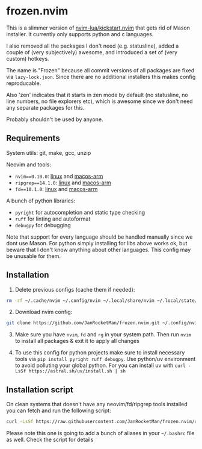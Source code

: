 
# frozen.nvim

This is a slimmer version of [nvim-lua/kickstart.nvim](https://github.com/nvim-lua/kickstart.nvim) that gets rid of Mason installer. It currently only supports python and c languages.

I also removed all the packages I don't need (e.g. statusline), added a couple of (very subjectively) awesome, and introduced a set of (very custom) hotkeys.

The name is "Frozen" because all commit versions of all packages are fixed via `lazy-lock.json`. Since there are no additional installers this makes config reproducable.

Also 'zen' indicates that it starts in zen mode by default (no statusline, no line numbers, no file explorers etc), which is awesome since we don't need any separate packages for this.

Probably shouldn't be used by anyone.

## Requirements

System utils: git, make, gcc, unzip

Neovim and tools:
- `nvim==0.10.0`: [linux](https://github.com/neovim/neovim/releases/download/v0.10.0/nvim-linux64.tar.gz) and [macos-arm](https://github.com/neovim/neovim/releases/download/v0.10.0/nvim-macos-arm64.tar.gz)
- `ripgrep==14.1.0`: [linux](https://github.com/BurntSushi/ripgrep/releases/download/14.1.0/ripgrep-14.1.0-x86_64-unknown-linux-musl.tar.gz) and [macos-arm](https://github.com/BurntSushi/ripgrep/releases/download/14.1.0/ripgrep-14.1.0-aarch64-apple-darwin.tar.gz)
- `fd==10.1.0`: [linux](https://github.com/sharkdp/fd/releases/download/v10.1.0/fd-v10.1.0-x86_64-unknown-linux-musl.tar.gz) and [macos-arm](https://github.com/sharkdp/fd/releases/download/v10.1.0/fd-v10.1.0-aarch64-apple-darwin.tar.gz)

A bunch of python libraries:
- `pyright` for autocompletion and static type checking
- `ruff` for linting and autoformat
- `debugpy` for debugging

Note that support for every language should be handled manually since we dont use Mason. For python simply installing for libs above works ok, but beware that I don't know anything about other languages. This config may be unusable for them.

## Installation

1. Delete previous configs (cache them if needed):
```bash
rm -rf ~/.cache/nvim ~/.config/nvim ~/.local/share/nvim ~/.local/state/nvim
```

2. Download nvim config:

```bash
git clone https://github.com/JanRocketMan/frozen.nvim.git ~/.config/nvim
```

3. Make sure you have `nvim`, `fd` and `rg` in your system path. Then run `nvim` to install all packages & exit it to apply all changes

4. To use this config for python projects make sure to install necessary tools via `pip install pyright ruff debugpy`. Use python/uv environment to avoid polluting your global python. For you can install uv with `curl -LsSf https://astral.sh/uv/install.sh | sh`

## Installation script

On clean systems that doesn't have any neovim/fd/ripgrep tools installed you can fetch and run the following script:

```bash
curl -LsSf https://raw.githubusercontent.com/JanRocketMan/frozen.nvim/refs/heads/main/autoinstall.sh | sh
```

Please note this one is going to add a bunch of aliases in your `~/.bashrc` file as well. Check the script for details

